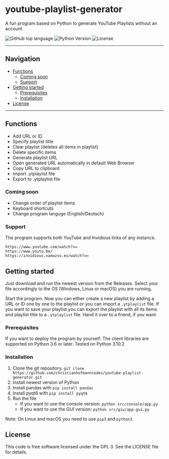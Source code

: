 # youtube-playlist-generator

A fun program based on Python to generate YouTube Playlists without an account.

![GitHub top language](https://img.shields.io/badge/language-python-orange)
![Python Version](https://img.shields.io/badge/python-3.10.2-yellow)
![License](https://img.shields.io/badge/license-GNU%20General%20Public%20License%20v3.0-blue)

---

## Navigation

- [Functions](#functions)
  - [Coming soon](#comming-soon)
  - [Support](#support)
- [Getting started](#getting-started)
  - [Prerequisites](#prerequisites)
  - [Installation](#installation)
- [License](#license)

---

## Functions

- Add URL or ID
- Specify playlist title
- Clear playlist (deletes all items in playlist)
- Delete specific items
- Generate playlist URL
- Open generated URL automatically in default Web Browser
- Copy URL to clipboard
- Import .ytplaylist file
- Export to .ytplaylist file

### Coming soon

- Change order of playlist items
- Keyboard shortcuts
- Change program languge (English/Deutsch)

### Support

The program supports both YouTube and Invidious links of any instance.

```
https://www.youtube.com/watch?v=
https://www.youtu.be/
https://invidious.namazso.eu/watch?v=
```

## Getting started

Just download and run the newest version from the Releases.
Select your file accordingly to the OS (Windows, Linux or macOS) you are running.

Start the program. Now you can either create a new playlist by adding a URL or ID one by one to the playlist or you can import a `.ytplaylist` file. If you want to save your playlist you can export the playlist with all its items and playlist title to a `.ytplaylist` file. Hand it over to a friend, if you want.

### Prerequisites

If you want to deploy the program by yourself:
The client libraries are supported on Python 3.6 or later.
Tested on Python 3.10.2

### Installation

1. Clone the git repository. `git clone https://github.com/christianhofmanncodes/youtube-playlist-generator.git`
2. Install newest version of Python
3. Install pandas with `pip install pandas`
4. Install pyqt6 with `pip install pyqt6`
5. Run the file
   - If you want to use the console version: `python src/console/app.py`
   - If you want to use the GUI version: `python src/giu/app-gui.py`

Note: On Linux and macOS you need to use `pip3` and `python3`.

## License

This code is free software licensed under the GPL 3. See the LICENSE file for details.
